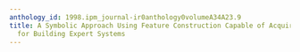```yaml
---
anthology_id: 1998.ipm_journal-ir0anthology0volumeA34A23.9
title: A Symbolic Approach Using Feature Construction Capable of Acquiring Information/Knowledge
  for Building Expert Systems
---
```

